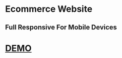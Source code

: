 # Ecommerce Website #
## Full Responsive For Mobile Devices ##
# [DEMO](https://sourav-roy.github.io/EcDesign)
